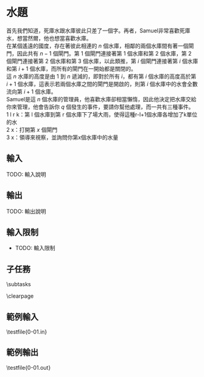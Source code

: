 # 水題

首先我們知道，死庫水跟水庫彼此只差了一個字。再者，Samuel非常喜歡死庫水，想當然爾，他也想當喜歡水庫。\
在某個遙遠的國度，存在著彼此相連的 $n$ 個水庫，相鄰的兩個水庫間有著一個閘門，因此共有 $n-1$ 個閘門。第 $1$ 個閘門連接著第 $1$ 個水庫和第 $2$ 個水庫，第 $2$ 個閘門連接著第 $2$ 個水庫和第 $3$ 個水庫，以此類推，第 $i$ 個閘門連接著第 $i$ 個水庫和第 $i+1$ 個水庫，而所有的閘門在一開始都是關閉的。\
這 $n$ 水庫的高度是由 $1$ 到 $n$ 遞減的，即對於所有 $i$，都有第 $i$ 個水庫的高度高於第 $i+1$ 個水庫，這表示若兩個水庫之間的閘門是開啟的，則第 $i$ 個水庫中的水會全數流向第 $i+1$ 個水庫。\
Samuel是這 $n$ 個水庫的管理員，他喜歡水庫卻相當懶惰，因此他決定把水庫交給你來管理，他會告訴你 $q$ 個發生的事件，要請你幫他處理，而一共有三種事件。\
1 l r k：第 l 個水庫到第 r 個水庫下了場大雨，使得這種r-l+1個水庫各增加了k單位的水\
2 x：打開第 $x$ 個閘門\
3 x：領導來視察，並詢問你第x個水庫中的水量

## 輸入
TODO: 輸入說明

## 輸出
TODO: 輸出說明

## 輸入限制
 - TODO: 輸入限制

## 子任務
\subtasks

\clearpage

## 範例輸入
\testfile{0-01.in}

## 範例輸出
\testfile{0-01.out}

